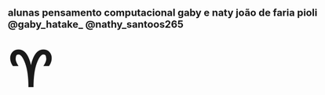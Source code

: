  <b>alunas pensamento computacional 
 gaby e naty
 joão de faria pioli 
 @gaby_hatake_
 @nathy_santoos265<b>
<!DOCTYPE html>
<html>

<body>

<span style='font-size:100px;'>&#9800;</span>

</body>
</html>

<!DOCTYPE html>
<html>
<style>
body {
  font-size: 20px;
}
</style>
<body>




</body>
</html>
